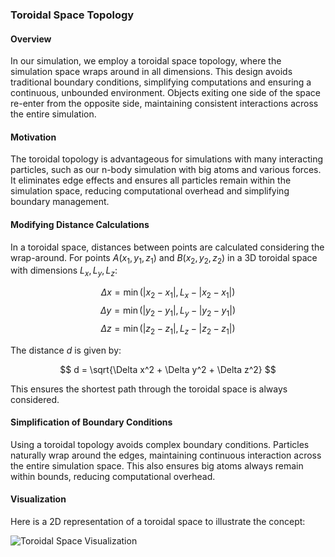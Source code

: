 ### Toroidal Space Topology

#### Overview
In our simulation, we employ a toroidal space topology, where the simulation space wraps around in all dimensions. This design avoids traditional boundary conditions, simplifying computations and ensuring a continuous, unbounded environment. Objects exiting one side of the space re-enter from the opposite side, maintaining consistent interactions across the entire simulation.

#### Motivation
The toroidal topology is advantageous for simulations with many interacting particles, such as our n-body simulation with big atoms and various forces. It eliminates edge effects and ensures all particles remain within the simulation space, reducing computational overhead and simplifying boundary management.

#### Modifying Distance Calculations
In a toroidal space, distances between points are calculated considering the wrap-around. For points $A(x_1, y_1, z_1)$ and $B(x_2, y_2, z_2)$ in a 3D toroidal space with dimensions $L_x, L_y, L_z$:

$$
\Delta x = \min(|x_2 - x_1|, L_x - |x_2 - x_1|)
$$
$$
\Delta y = \min(|y_2 - y_1|, L_y - |y_2 - y_1|)
$$
$$
\Delta z = \min(|z_2 - z_1|, L_z - |z_2 - z_1|)
$$

The distance $d$ is given by:

$$
d = \sqrt{\Delta x^2 + \Delta y^2 + \Delta z^2}
$$

This ensures the shortest path through the toroidal space is always considered.

#### Simplification of Boundary Conditions
Using a toroidal topology avoids complex boundary conditions. Particles naturally wrap around the edges, maintaining continuous interaction across the entire simulation space. This also ensures big atoms always remain within bounds, reducing computational overhead.

#### Visualization
Here is a 2D representation of a toroidal space to illustrate the concept:

![Toroidal Space Visualization](https://i.imgur.com/9sZ5J2K.png)
